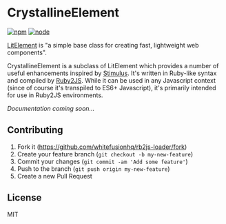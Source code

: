# CrystallineElement

[![npm][npm]][npm-url]
[![node][node]][node-url]

[LitElement](https://lit-element.polymer-project.org) is "a simple base class for creating fast, lightweight web components".

CrystallineElement is a subclass of LitElement which provides a number of useful enhancements inspired by [Stimulus](https://stimulusjs.org). It's written in Ruby-like syntax and compiled by [Ruby2JS](https://github.com/rubys/ruby2js). While it can be used in any Javascript context (since of course it's transpiled to ES6+ Javascript), it's primarily intended for use in Ruby2JS environments.

_Documentation coming soon…_

## Contributing

1. Fork it (https://github.com/whitefusionhq/rb2js-loader/fork)
2. Create your feature branch (`git checkout -b my-new-feature`)
3. Commit your changes (`git commit -am 'Add some feature'`)
4. Push to the branch (`git push origin my-new-feature`)
5. Create a new Pull Request

## License

MIT

[npm]: https://img.shields.io/npm/v/rb2js-loader.svg
[npm-url]: https://npmjs.com/package/rb2js-loader
[node]: https://img.shields.io/node/v/rb2js-loader.svg
[node-url]: https://nodejs.org
